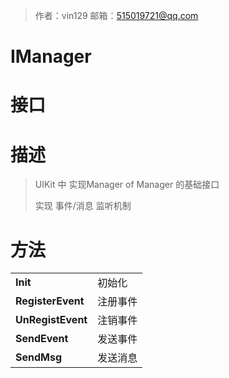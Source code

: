 >作者：vin129     邮箱：515019721@qq.com

# IManager

# 接口

# 描述

> UIKit 中 实现Manager of Manager 的基础接口
>
> 实现 事件/消息 监听机制

# 方法

|                   |          |
| ----------------- | -------- |
| **Init**          | 初始化   |
| **RegisterEvent** | 注册事件 |
| **UnRegistEvent** | 注销事件 |
| **SendEvent**     | 发送事件 |
| **SendMsg**       | 发送消息 |

